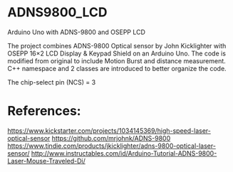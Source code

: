 ADNS9800_LCD
============

Arduino Uno with ADNS-9800 and OSEPP LCD

The project combines ADNS-9800 Optical sensor by John Kicklighter with OSEPP 16×2 LCD Display & Keypad Shield on an Arduino Uno. The code is modified from original to include Motion Burst and distance measurement. C++ namespace and 2 classes are introduced to better organize the code.

The chip-select pin (NCS) = 3

References:
===========
https://www.kickstarter.com/projects/1034145369/high-speed-laser-optical-sensor
https://github.com/mrjohnk/ADNS-9800
https://www.tindie.com/products/jkicklighter/adns-9800-optical-laser-sensor/
http://www.instructables.com/id/Arduino-Tutorial-ADNS-9800-Laser-Mouse-Traveled-Di/


